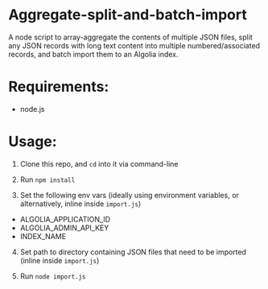 # Aggregate-split-and-batch-import

A node script to array-aggregate the contents of multiple JSON files, split any JSON records with long text content into multiple numbered/associated records, and batch import them to an Algolia index.

# Requirements:

- node.js

# Usage:

1) Clone this repo, and `cd` into it via command-line

2) Run `npm install`

3) Set the following env vars (ideally using environment variables, or alternatively, inline inside `import.js`)
- ALGOLIA_APPLICATION_ID
- ALGOLIA_ADMIN_API_KEY
- INDEX_NAME

4) Set path to directory containing JSON files that need to be imported (inline inside `import.js`)

5) Run `node import.js`
